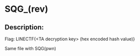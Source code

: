 
# SQG_(rev)
## Description:
Flag: LINECTF{\<TA decryption key\> (hex encoded hash value)} 

Same file with SQG(pwn)

